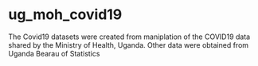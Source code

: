 # ug_moh_covid19
The Covid19 datasets were created from maniplation of the COVID19 data shared by the Ministry of Health, Uganda. Other data were obtained from Uganda Bearau of Statistics
